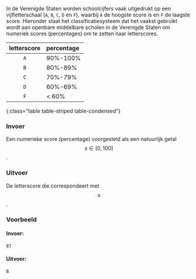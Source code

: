 In de Verenigde Staten worden schoolcijfers vaak uitgedrukt op een vijfletterschaal (`A`, `B`, `C`, `D` en `F`), waarbij `A` de hoogste score is en `F` de laagste score. Hieronder staat het classificatiesysteem dat het vaakst gebruikt wordt aan openbare middelbare scholen in de Verenigde Staten om numeriek scores (percentages) om te zetten naar letterscores.

| letterscore | percentage |
|:------------:|:-----------|
| `A` | 90%-100% |
| `B` | 80%-89% |
| `C` | 70%-79% |
| `D` | 60%-69% |
| `F` | < 60% |
{:class="table table-striped table-condensed"}

### Invoer

Een numerieke score (percentage) voorgesteld als een natuurlijk getal $$s \in [0, 100]$$.

### Uitvoer

De letterscore die correspondeert met $$s$$.

### Voorbeeld

#### Invoer:

```
87
```

#### Uitvoer:

```
B
```
